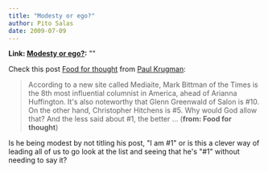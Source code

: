 ```yaml
---
title: "Modesty or ego?"
author: Pito Salas
date: 2009-07-09
---
```


**Link: [Modesty or ego?](None):** ""

Check this post [Food for
thought](<http://krugman.blogs.nytimes.com/2009/07/09/food-for-thought/>) from
[Paul Krugman](<http://krugman.blogs.nytimes.com/feed/>):

> According to a new site called Mediaite, Mark Bittman of the Times is the
> 8th most influential columnist in America, ahead of Arianna Huffington. It's
> also noteworthy that Glenn Greenwald of Salon is #10. On the other hand,
> Christopher Hitchens is #5. Why would God allow that? And the less said
> about #1, the better … (**from: Food for thought**)

Is he being modest by not titling his post, "I am #1" or is this a clever way
of leading all of us to go look at the list and seeing that he's "#1" without
needing to say it?


